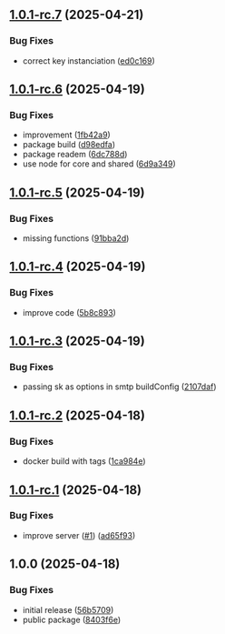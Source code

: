 ## [1.0.1-rc.7](https://github.com/trust0-project/smtp/compare/v1.0.1-rc.6...v1.0.1-rc.7) (2025-04-21)

### Bug Fixes

* correct key instanciation ([ed0c169](https://github.com/trust0-project/smtp/commit/ed0c169532bcf95b02286e70fb7c24ae5cd08671))

## [1.0.1-rc.6](https://github.com/trust0-project/smtp/compare/v1.0.1-rc.5...v1.0.1-rc.6) (2025-04-19)

### Bug Fixes

* improvement ([1fb42a9](https://github.com/trust0-project/smtp/commit/1fb42a9c992bb2e14362223a7759d87c2a96694d))
* package build ([d98edfa](https://github.com/trust0-project/smtp/commit/d98edfa43ddfafcc6ddf3c851814514a88bf703b))
* package readem ([6dc788d](https://github.com/trust0-project/smtp/commit/6dc788dec86c955fc7627f6802d57dc3d22e938b))
* use node for core and shared ([6d9a349](https://github.com/trust0-project/smtp/commit/6d9a34985c4a0a07c90dc642396b23c4d5847f82))

## [1.0.1-rc.5](https://github.com/trust0-project/smtp/compare/v1.0.1-rc.4...v1.0.1-rc.5) (2025-04-19)

### Bug Fixes

* missing functions ([91bba2d](https://github.com/trust0-project/smtp/commit/91bba2d0a0bd8321f2fd96b9be5b00f09fcb7c20))

## [1.0.1-rc.4](https://github.com/trust0-project/smtp/compare/v1.0.1-rc.3...v1.0.1-rc.4) (2025-04-19)

### Bug Fixes

* improve code ([5b8c893](https://github.com/trust0-project/smtp/commit/5b8c8930343dd5c58259f4dfb9a491150db043db))

## [1.0.1-rc.3](https://github.com/trust0-project/smtp/compare/v1.0.1-rc.2...v1.0.1-rc.3) (2025-04-19)

### Bug Fixes

* passing sk as options in smtp buildConfig ([2107daf](https://github.com/trust0-project/smtp/commit/2107daf0c8e0af66bb0213f675c85c20e0553189))

## [1.0.1-rc.2](https://github.com/trust0-project/smtp/compare/v1.0.1-rc.1...v1.0.1-rc.2) (2025-04-18)

### Bug Fixes

* docker build with tags ([1ca984e](https://github.com/trust0-project/smtp/commit/1ca984ebe9c810843a3b5a7442a197209f193a18))

## [1.0.1-rc.1](https://github.com/trust0-project/smtp/compare/v1.0.0...v1.0.1-rc.1) (2025-04-18)

### Bug Fixes

* improve server ([#1](https://github.com/trust0-project/smtp/issues/1)) ([ad65f93](https://github.com/trust0-project/smtp/commit/ad65f93cdf591f2a0e0f220dc4277f3bff64fc0c))

## 1.0.0 (2025-04-18)

### Bug Fixes

* initial release ([56b5709](https://github.com/trust0-project/smtp/commit/56b5709feafa713fcadd3a8b956c440470150e9d))
* public package ([8403f6e](https://github.com/trust0-project/smtp/commit/8403f6e706c400ed02ffadb2cc44e2efda93b423))
